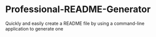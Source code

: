 # Professional-README-Generator
Quickly and easily create a README file by using a command-line application to generate one
